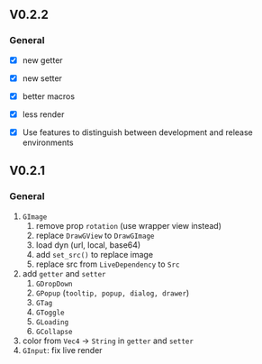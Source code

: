## V0.2.2

### General

- [x] new getter
- [x] new setter
- [x] better macros
- [x] less render
- [x] Use features to distinguish between development and release environments


## V0.2.1

### General

1. `GImage`
   1. remove prop `rotation` (use wrapper view instead)
   2. replace `DrawGView` to `DrawGImage`
   3. load dyn (url, local, base64)
   4. add `set_src()` to replace image
   5. replace src from `LiveDependency` to `Src`      
2. add `getter` and `setter`
   1. `GDropDown`
   2. `GPopup` (`tooltip, popup, dialog, drawer`)
   3. `GTag`
   4. `GToggle`
   5. `GLoading`
   6. `GCollapse`
3. color from `Vec4` -> `String` in `getter` and `setter`
4. `GInput`: fix live render
